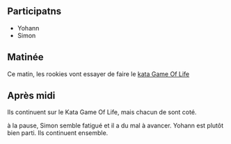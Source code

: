 ## Participatns

- Yohann
- Simon


## Matinée

Ce matin, les rookies vont essayer de faire le [kata Game Of Life](http://codingdojo.org/kata/GameOfLife/)

## Après midi

Ils continuent sur le Kata Game Of Life, mais chacun de sont coté.

à la pause, Simon semble fatigué et il a du mal à avancer. Yohann est plutôt bien parti. Ils continuent ensemble.

